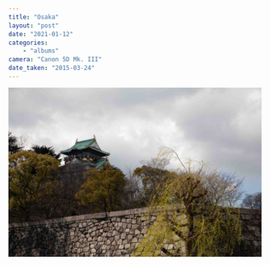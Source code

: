```yaml
---
title: "Osaka"
layout: "post" 
date: "2021-01-12"
categories: 
    - "albums"
camera: "Canon 5D Mk. III"
date_taken: "2015-03-24"
---
```


![osaka](/images/osaka.jpg)
